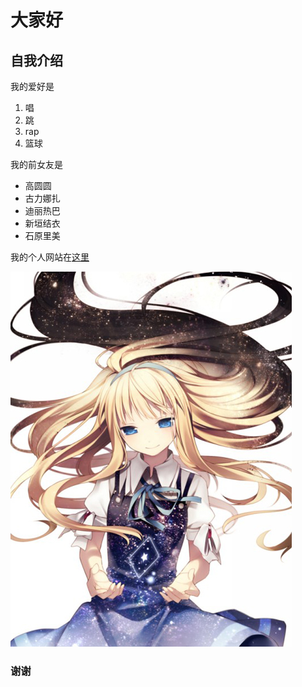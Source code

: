 # 大家好

## 自我介绍

我的爱好是

1. 唱
2. 跳
3. rap
4. 篮球

我的前女友是

* 高圆圆
* 古力娜扎
* 迪丽热巴
* 新垣结衣
* 石原里美

我的个人网站在[这里](http://www.bilibili.com)

![感谢浏览](14.jpg)

### 谢谢